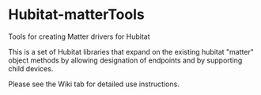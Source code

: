 # Hubitat-matterTools
Tools for creating Matter drivers for Hubitat

This is a set of Hubitat libraries that expand on the existing hubitat "matter" object methods by allowing designation of endpoints and by supporting child devices. 

Please see the Wiki tab for detailed use instructions.

